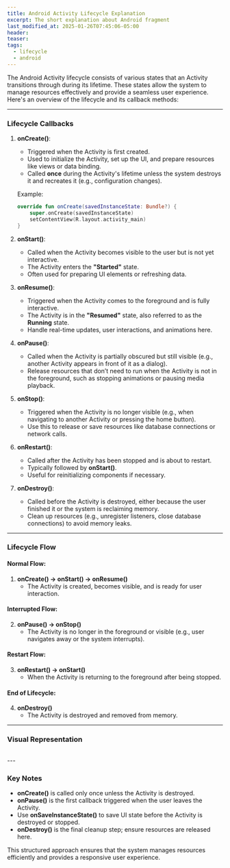 ```yaml
---
title: Android Activity Lifecycle Explanation
excerpt: The short explanation about Android fragment
last_modified_at: 2025-01-26T07:45:06-05:00
header: 
teaser: 
tags:
  - lifecycle
  - android
---
```


The Android Activity lifecycle consists of various states that an Activity transitions through during its lifetime. These states allow the system to manage resources effectively and provide a seamless user experience. Here's an overview of the lifecycle and its callback methods:

---

### **Lifecycle Callbacks**

1. **onCreate()**:
    
    - Triggered when the Activity is first created.
    - Used to initialize the Activity, set up the UI, and prepare resources like views or data binding.
    - Called **once** during the Activity's lifetime unless the system destroys it and recreates it (e.g., configuration changes).
    
    Example:
    
    ```kotlin
    override fun onCreate(savedInstanceState: Bundle?) {
        super.onCreate(savedInstanceState)     
        setContentView(R.layout.activity_main) 
    }
    ```
    
2. **onStart()**:
    
    - Called when the Activity becomes visible to the user but is not yet interactive.
    - The Activity enters the **"Started"** state.
    - Often used for preparing UI elements or refreshing data.
3. **onResume()**:
    
    - Triggered when the Activity comes to the foreground and is fully interactive.
    - The Activity is in the **"Resumed"** state, also referred to as the **Running** state.
    - Handle real-time updates, user interactions, and animations here.
4. **onPause()**:
    
    - Called when the Activity is partially obscured but still visible (e.g., another Activity appears in front of it as a dialog).
    - Release resources that don’t need to run when the Activity is not in the foreground, such as stopping animations or pausing media playback.
5. **onStop()**:
    
    - Triggered when the Activity is no longer visible (e.g., when navigating to another Activity or pressing the home button).
    - Use this to release or save resources like database connections or network calls.
6. **onRestart()**:
    
    - Called after the Activity has been stopped and is about to restart.
    - Typically followed by **onStart()**.
    - Useful for reinitializing components if necessary.
7. **onDestroy()**:
    
    - Called before the Activity is destroyed, either because the user finished it or the system is reclaiming memory.
    - Clean up resources (e.g., unregister listeners, close database connections) to avoid memory leaks.

---

### **Lifecycle Flow**

#### **Normal Flow**:

1. **onCreate() → onStart() → onResume()**
    - The Activity is created, becomes visible, and is ready for user interaction.
#### **Interrupted Flow**:

2. **onPause() → onStop()**
    - The Activity is no longer in the foreground or visible (e.g., user navigates away or the system interrupts).

#### **Restart Flow**:

3. **onRestart() → onStart()**
    - When the Activity is returning to the foreground after being stopped.

#### **End of Lifecycle**:

4. **onDestroy()**
    - The Activity is destroyed and removed from memory.

---

### **Visual Representation**
<figure class="align-center">
  <img src="{{ site.url }}{{ site.baseurl }}/assets/images/Android-Activity-Lifecycle.png" alt="">
</figure> 
---

### **Key Notes**

- **onCreate()** is called only once unless the Activity is destroyed.
- **onPause()** is the first callback triggered when the user leaves the Activity.
- Use **onSaveInstanceState()** to save UI state before the Activity is destroyed or stopped.
- **onDestroy()** is the final cleanup step; ensure resources are released here.

This structured approach ensures that the system manages resources efficiently and provides a responsive user experience.

